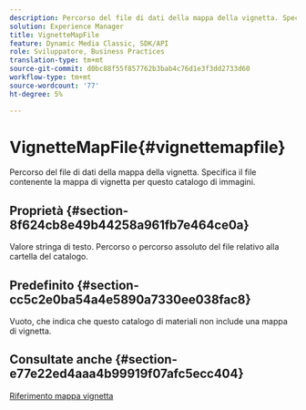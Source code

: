 ```yaml
---
description: Percorso del file di dati della mappa della vignetta. Specifica il file contenente la mappa di vignetta per questo catalogo di immagini.
solution: Experience Manager
title: VignetteMapFile
feature: Dynamic Media Classic, SDK/API
role: Sviluppatore, Business Practices
translation-type: tm+mt
source-git-commit: d0bc88f55f857762b3bab4c76d1e3f3dd2733d60
workflow-type: tm+mt
source-wordcount: '77'
ht-degree: 5%

---
```



# VignetteMapFile{#vignettemapfile}

Percorso del file di dati della mappa della vignetta. Specifica il file contenente la mappa di vignetta per questo catalogo di immagini.

## Proprietà {#section-8f624cb8e49b44258a961fb7e464ce0a}

Valore stringa di testo. Percorso o percorso assoluto del file relativo alla cartella del catalogo.

## Predefinito {#section-cc5c2e0ba54a4e5890a7330ee038fac8}

Vuoto, che indica che questo catalogo di materiali non include una mappa di vignetta.

## Consultate anche {#section-e77e22ed4aaa4b99919f07afc5ecc404}

[Riferimento mappa vignetta](../../../../../ir-api/material-cat/image-rendering-api-ref/c-ir-material-catalog/c-ir-vignette-map-reference/c-ir-vignette-map-reference.md#concept-f9486269f2b04d4cb6750f3af7bf0eb7)
